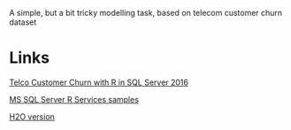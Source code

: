 A simple, but a bit tricky modelling task, based on telecom customer churn dataset

# Links

[Telco Customer Churn with R in SQL Server 2016](https://github.com/ZhouFang928/sql-server-samples/blob/master/samples/features/r-services/Telco%20Customer%20Churn%20v1/Tutorial/Tutorial%20-%20Advanced%20Analytics%20with%20SQL%20Server%202016%20R.pdf)

[MS SQL Server R Services samples](https://github.com/Microsoft/sql-server-samples/tree/master/samples/features/r-services/telco-customer-churn-v1)

[H2O version](https://github.com/WLOGSolutions/telco-customer-churn-in-r-and-h2o)
